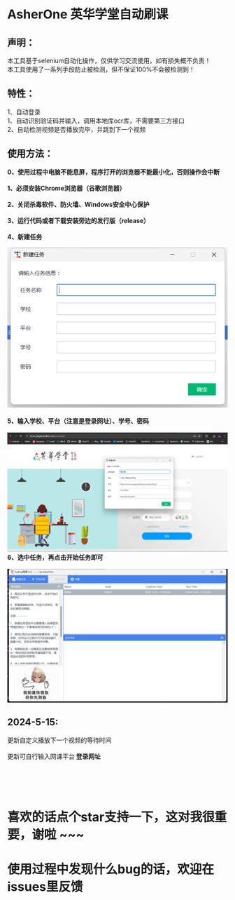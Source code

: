 # AsherOne 英华学堂自动刷课

## 声明：
本工具基于selenium自动化操作，仅供学习交流使用，如有损失概不负责！<br>
本工具使用了一系列手段防止被检测，但不保证100%不会被检测到！

## 特性：
1、自动登录<br>
1、自动识别验证码并输入，调用本地库ocr库，不需要第三方接口<br>
2、自动检测视频是否播放完毕，并跳到下一个视频

## 使用方法：
<strong>
0、使用过程中电脑不能息屏，程序打开的浏览器不能最小化，否则操作会中断<br><br>
1、必须安装Chrome浏览器（谷歌浏览器）<br><br>
2、关闭杀毒软件、防火墙、Windows安全中心保护<br><br>
3、运行代码或者下载安装旁边的发行版（release）<br><br>
4、新建任务<br>
</strong>

![img.png](img/img.png)<br><br>
<strong>5、输入学校、平台（注意是登录网址）、学号、密码</strong><br><br>
![img_1.png](img/img_1.png)
<strong>6、选中任务，再点击开始任务即可</strong><br><br>
![img_2.png](img/img_2.png)
## 2024-5-15:<br>
更新自定义播放下一个视频的等待时间<br><br>
更新可自行输入网课平台<strong> 登录网址</strong><br>
<br>
<br>
<br>
<br>
<h1>喜欢的话点个star支持一下，这对我很重要，谢啦 ~~~</h1> 
<h1>使用过程中发现什么bug的话，欢迎在issues里反馈</h1> 





